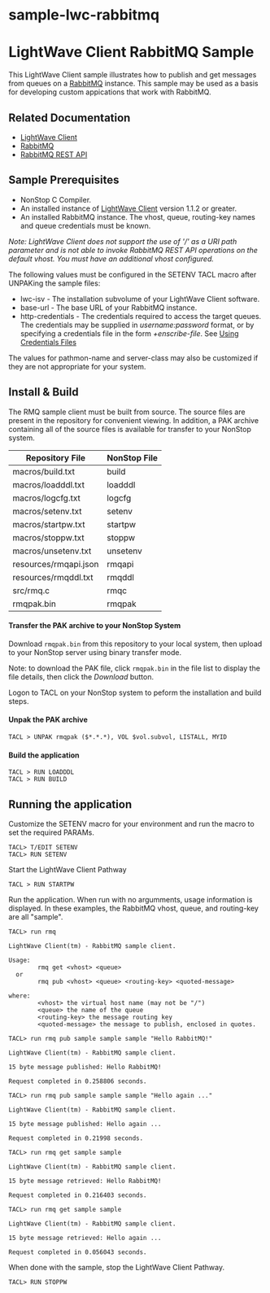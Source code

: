 # sample-lwc-rabbitmq

# LightWave Client RabbitMQ Sample
This LightWave Client sample illustrates how to publish and get messages from queues on a
[RabbitMQ](https://www.rabbitmq.com/) instance. This sample may be used as a basis for
developing custom appications that work with RabbitMQ.

## Related Documentation
+ [LightWave Client](https://docs.nuwavetech.com/display/LWCLIENT)
+ [RabbitMQ](https://www.rabbitmq.com/documentation.html)
+ [RabbitMQ REST API](https://pulse.mozilla.org/api/)


## Sample Prerequisites

+ NonStop C Compiler.
+ An installed instance of [LightWave Client](https://docs.nuwavetech.com/display/LWCLIENT) version 1.1.2 or greater.
+ An installed RabbitMQ instance. The vhost, queue, routing-key names and queue credentials must be known.

*Note: LightWave Client does not support the use of '/' as a URI path parameter and is not able to invoke
RabbitMQ REST API operations on the default vhost. You must have an
additional vhost configured.*

The following values must be configured in the SETENV TACL macro after UNPAKing the sample files:

+ lwc-isv - The installation subvolume of your LightWave Client software.
+ base-url - The base URL of your RabbitMQ instance.
+ http-credentials - The credentials required to access the target queues. The credentials may be supplied in *username:password* format, or by specifying a credentials file in the form *+enscribe-file*. See
[Using Credentials Files](https://docs.nuwavetech.com/display/LWCLIENT/Using+Credentials+Files)

The values for pathmon-name and server-class may also be customized
if they are not appropriate for your system.

## Install & Build

The RMQ sample client must be built from source. The source files are present in the repository for convenient viewing.
In addition, a PAK archive containing all of the source files is available for transfer to your NonStop system.

| Repository File | NonStop File |
| -- | -- |
| macros/build.txt | build |
| macros/loadddl.txt | loadddl |
| macros/logcfg.txt | logcfg |
| macros/setenv.txt | setenv |
| macros/startpw.txt | startpw |
| macros/stoppw.txt | stoppw |
| macros/unsetenv.txt | unsetenv |
| resources/rmqapi.json | rmqapi |
| resources/rmqddl.txt | rmqddl |
| src/rmq.c | rmqc |
| rmqpak.bin | rmqpak |

#### Transfer the PAK archive to your NonStop System

Download `rmqpak.bin` from this repository to your local system, then upload to your NonStop server using binary transfer mode.

Note: to download the PAK file, click `rmqpak.bin` in the file list to display the file details, then click the *Download* button.

Logon to TACL on your NonStop system to peform the installation and build steps.

#### Unpak the PAK archive
```
TACL > UNPAK rmqpak ($*.*.*), VOL $vol.subvol, LISTALL, MYID
```
#### Build the application
```
TACL > RUN LOADDDL
TACL > RUN BUILD
```
## Running the application
Customize the SETENV macro for your environment and run the macro to set the required PARAMs.
```
TACL> T/EDIT SETENV
TACL> RUN SETENV
```
Start the LightWave Client Pathway
```
TACL > RUN STARTPW
```
Run the application. When run with no argumments, usage information
is displayed. In these examples, the RabbitMQ vhost, queue, and
routing-key are all "sample".
```
TACL> run rmq

LightWave Client(tm) - RabbitMQ sample client.

Usage:
        rmq get <vhost> <queue>
  or
        rmq pub <vhost> <queue> <routing-key> <quoted-message>

where:
        <vhost> the virtual host name (may not be "/")
        <queue> the name of the queue
        <routing-key> the message routing key
        <quoted-message> the message to publish, enclosed in quotes.

TACL> run rmq pub sample sample sample "Hello RabbitMQ!"

LightWave Client(tm) - RabbitMQ sample client.

15 byte message published: Hello RabbitMQ!

Request completed in 0.258806 seconds.

TACL> run rmq pub sample sample sample "Hello again ..."

LightWave Client(tm) - RabbitMQ sample client.

15 byte message published: Hello again ...

Request completed in 0.21998 seconds.

TACL> run rmq get sample sample

LightWave Client(tm) - RabbitMQ sample client.

15 byte message retrieved: Hello RabbitMQ!

Request completed in 0.216403 seconds.

TACL> run rmq get sample sample

LightWave Client(tm) - RabbitMQ sample client.

15 byte message retrieved: Hello again ...

Request completed in 0.056043 seconds.

```
When done with the sample, stop the LightWave Client Pathway.
```
TACL> RUN STOPPW
```